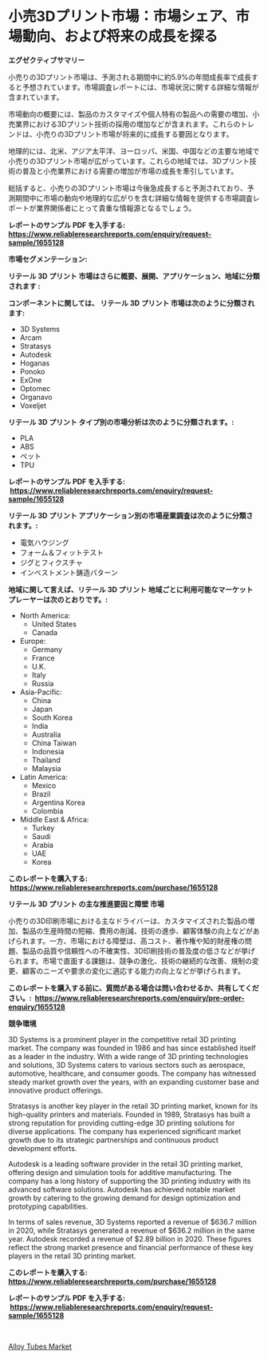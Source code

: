 <p><h1>小売3Dプリント市場：市場シェア、市場動向、および将来の成長を探る</h1></p><p><strong>エグゼクティブサマリー</strong></p>
<p><p>小売りの3Dプリント市場は、予測される期間中に約5.9%の年間成長率で成長すると予想されています。市場調査レポートには、市場状況に関する詳細な情報が含まれています。</p><p>市場動向の概要には、製品のカスタマイズや個人特有の製品への需要の増加、小売業界における3Dプリント技術の採用の増加などが含まれます。これらのトレンドは、小売りの3Dプリント市場が将来的に成長する要因となります。</p><p>地理的には、北米、アジア太平洋、ヨーロッパ、米国、中国などの主要な地域で小売りの3Dプリント市場が広がっています。これらの地域では、3Dプリント技術の普及と小売業界における需要の増加が市場の成長を牽引しています。</p><p>総括すると、小売りの3Dプリント市場は今後急成長すると予測されており、予測期間中に市場の動向や地理的な広がりを含む詳細な情報を提供する市場調査レポートが業界関係者にとって貴重な情報源となるでしょう。</p></p>
<p><strong>レポートのサンプル PDF を入手する: <a href="https://www.reliableresearchreports.com/enquiry/request-sample/1655128">https://www.reliableresearchreports.com/enquiry/request-sample/1655128</a></strong></p>
<p><strong>市場セグメンテーション:</strong></p>
<p><strong> リテール 3D プリント 市場はさらに概要、展開、アプリケーション、地域に分類されます :</strong></p>
<p><strong>コンポーネントに関しては、 リテール 3D プリント 市場は次のように分類されます: &nbsp;</strong></p>
<p><ul><li>3D Systems</li><li>Arcam</li><li>Stratasys</li><li>Autodesk</li><li>Hoganas</li><li>Ponoko</li><li>ExOne</li><li>Optomec</li><li>Organavo</li><li>Voxeljet</li></ul></p>
<p><strong> リテール 3D プリント タイプ別の市場分析は次のように分類されます。:</strong></p>
<p><ul><li>PLA</li><li>ABS</li><li>ペット</li><li>TPU</li></ul></p>
<p><strong>レポートのサンプル PDF を入手する: &nbsp;<a href="https://www.reliableresearchreports.com/enquiry/request-sample/1655128">https://www.reliableresearchreports.com/enquiry/request-sample/1655128</a></strong></p>
<p><strong> リテール 3D プリント アプリケーション別の市場産業調査は次のように分類されます。:</strong></p>
<p><ul><li>電気ハウジング</li><li>フォーム＆フィットテスト</li><li>ジグとフィクスチャ</li><li>インベストメント鋳造パターン</li></ul></p>
<p><strong>地域に関して言えば、リテール 3D プリント 地域ごとに利用可能なマーケットプレーヤーは次のとおりです。:</strong></p>
<p><ul>
    <li>
        North America:
        <ul>
            <li>United States</li>
            <li>Canada</li>
        </ul>
    </li>
    <li>
        Europe:
        <ul>
            <li>Germany</li>
            <li>France</li>
            <li>U.K.</li>
            <li>Italy</li>
            <li>Russia</li>
        </ul>
    </li>
    <li>
        Asia-Pacific:
        <ul>
            <li>China</li>
            <li>Japan</li>
            <li>South Korea</li>
            <li>India</li>
            <li>Australia</li>
            <li>China Taiwan</li>
            <li>Indonesia</li>
            <li>Thailand</li>
            <li>Malaysia</li>
        </ul>
    </li>
    <li>
        Latin America:
        <ul>
            <li>Mexico</li>
            <li>Brazil</li>
            <li>Argentina Korea</li>
            <li>Colombia</li>
        </ul>
    </li>
    <li>
        Middle East & Africa:
        <ul>
            <li>Turkey</li>
            <li>Saudi</li>
            <li>Arabia</li>
            <li>UAE</li>
            <li>Korea</li>
        </ul>
    </li>
    </ul></p>
<p><strong>このレポートを購入する: &nbsp;<a href="https://www.reliableresearchreports.com/purchase/1655128">https://www.reliableresearchreports.com/purchase/1655128</a></strong></p>
<p><strong>リテール 3D プリント の主な推進要因と障壁 市場</strong></p>
<p><p>小売りの3D印刷市場における主なドライバーは、カスタマイズされた製品の増加、製品の生産時間の短縮、費用の削減、技術の進歩、顧客体験の向上などがあげられます。一方、市場における障壁は、高コスト、著作権や知的財産権の問題、製品の品質や信頼性への不確実性、3D印刷技術の普及度の低さなどが挙げられます。市場で直面する課題は、競争の激化、技術の継続的な改善、規制の変更、顧客のニーズや要求の変化に適応する能力の向上などが挙げられます。</p></p>
<p><strong>このレポートを購入する前に、質問がある場合は問い合わせるか、共有してください。:&nbsp; <a href="https://www.reliableresearchreports.com/enquiry/pre-order-enquiry/1655128">https://www.reliableresearchreports.com/enquiry/pre-order-enquiry/1655128</a></strong></p>
<p><strong>競争環境</strong></p>
<p><p>3D Systems is a prominent player in the competitive retail 3D printing market. The company was founded in 1986 and has since established itself as a leader in the industry. With a wide range of 3D printing technologies and solutions, 3D Systems caters to various sectors such as aerospace, automotive, healthcare, and consumer goods. The company has witnessed steady market growth over the years, with an expanding customer base and innovative product offerings.</p><p>Stratasys is another key player in the retail 3D printing market, known for its high-quality printers and materials. Founded in 1989, Stratasys has built a strong reputation for providing cutting-edge 3D printing solutions for diverse applications. The company has experienced significant market growth due to its strategic partnerships and continuous product development efforts.</p><p>Autodesk is a leading software provider in the retail 3D printing market, offering design and simulation tools for additive manufacturing. The company has a long history of supporting the 3D printing industry with its advanced software solutions. Autodesk has achieved notable market growth by catering to the growing demand for design optimization and prototyping capabilities.</p><p>In terms of sales revenue, 3D Systems reported a revenue of $636.7 million in 2020, while Stratasys generated a revenue of $636.2 million in the same year. Autodesk recorded a revenue of $2.89 billion in 2020. These figures reflect the strong market presence and financial performance of these key players in the retail 3D printing market.</p></p>
<p><strong>このレポートを購入する: &nbsp; <a href="https://www.reliableresearchreports.com/purchase/1655128">https://www.reliableresearchreports.com/purchase/1655128</a></strong></p>
<p><strong>レポートのサンプル PDF を入手する: &nbsp;<a href="https://www.reliableresearchreports.com/enquiry/request-sample/1655128">https://www.reliableresearchreports.com/enquiry/request-sample/1655128</a></strong><strong></strong></p>
<p>&nbsp;</p>
<p><p><a href="https://woozy-pyroraptor-a1f.notion.site/Alloy-Tubes-Market-Size-Furnishes-Valuable-Information-Encompassing-Market-Share-Market-Trends-and-2f0a999eac9c4605b82b23dbac0547a2">Alloy Tubes Market</a></p></p>